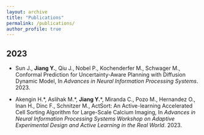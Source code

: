 ```yaml
---
layout: archive
title: "Publications"
permalink: /publications/
author_profile: true
---
```


## 2023
- Sun J., **Jiang Y.**, Qiu J., Nobel P., Kochenderfer M., Schwager M., Conformal Prediction for Uncertainty-Aware Planning with Diffusion Dynamic Model, In *Advances in Neural Information Processing Systems*. 2023.

- Akengin H.\*, Aslihak M.\*, **Jiang Y.**\*, Miranda C., Pozo M., Hernandez O., Inan H., Dinc F., Schnitzer M., ActSort: An Active-learning Accelerated Cell Sorting Algorithm for Large-Scale Calcium Imaging, In *Advances in Neural Information Processing Systems Workshop on Adaptive Experimental Design and Active Learning in the Real World*. 2023.

<div style='display: none'>
{% if author.googlescholar %}
  You can also find my articles on <u><a href="{{author.googlescholar}}">my Google Scholar profile</a>.</u>
{% endif %}

{% include base_path %}

{% for post in site.publications reversed %}
  {% include archive-single.html %}
{% endfor %}
</div>